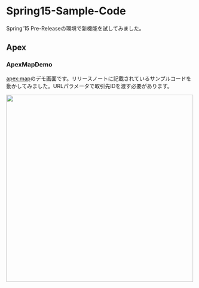 # Spring15-Sample-Code
Spring'15 Pre-Releaseの環境で新機能を試してみました。  
  
## Apex  
### ApexMapDemo
<apex:map>のデモ画面です。リリースノートに記載されているサンプルコードを動かしてみました。URLパラメータで取引先IDを渡す必要があります。

<img src="http://f.st-hatena.com/images/fotolife/t/tyoshikawa1106/20150204/20150204070147.png" width="500px;" />
